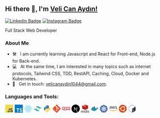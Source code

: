 ## Hi there 👋, I'm [Veli Can Aydın!](https://github.com/VeliCanAydin)

[![Linkedin Badge](https://img.shields.io/badge/-LinkedIn-0e76a8?style=flat-square&logo=Linkedin&logoColor=white)](https://www.linkedin.com/in/velicanaydin/)
[![Instagram Badge](https://img.shields.io/badge/-Instagram-e4405f?style=flat-square&logo=Instagram&logoColor=white)](https://www.instagram.com/can.aydnx/)

Full Stack Web Developer

### About Me

- 🛠 &nbsp; I am currently learning Javascript and React for Front-end, Node.js for Back-end.   <br />
- 💻 &nbsp; At the same time, I am interested in many topics such as internet protocols, Tailwind CSS, TDD, RestAPI, Caching, Cloud, Docker and Kubernetes.
- 📧 &nbsp; Get in touch: velicanaydin1044@gmail.com.


### Languages and Tools:

<code><img height="27" src="https://raw.githubusercontent.com/devicons/devicon/master/icons/javascript/javascript-original.svg" alt="Javascript"></code>
<code><img height="27" src="https://raw.githubusercontent.com/devicons/devicon/master/icons/typescript/typescript-original.svg" alt="TypeScript"></code>
<code><img height="27" src="https://raw.githubusercontent.com/devicons/devicon/master/icons/react/react-original.svg" alt="react"></code>
<code><img height="27" src="https://raw.githubusercontent.com/devicons/devicon/master/icons/tailwindcss/tailwindcss-plain.svg" alt="Tailwind CSS"></code>
<code><img height="27" src="https://raw.githubusercontent.com/devicons/devicon/master/icons/python/python-original.svg" alt="Python"></code>
<code><img height="27" src="https://raw.githubusercontent.com/devicons/devicon/master/icons/git/git-original.svg" alt="git"></code>
<code><img height="27" src="https://raw.githubusercontent.com/devicons/devicon/master/icons/npm/npm-original-wordmark.svg" alt="nom"></code>
<code><img height="27" src="https://raw.githubusercontent.com/devicons/devicon/master/icons/nextjs/nextjs-original.svg" alt="NextJS"></code>
<code><img height="27" src="https://raw.githubusercontent.com/devicons/devicon/master/icons/redis/redis-original-wordmark.svg" alt="Redis"></code>
<code><img height="27" src="https://raw.githubusercontent.com/devicons/devicon/master/icons/docker/docker-original.svg" alt="Docker"></code>
<code><img height="27" src="https://raw.githubusercontent.com/devicons/devicon/master/icons/kubernetes/kubernetes-plain.svg" alt="Kubernetes"></code>
<code><img height="27" src="https://raw.githubusercontent.com/devicons/devicon/master/icons/amazonwebservices/amazonwebservices-original-wordmark.svg" alt="Amazon Web Services"></code>
<code><img height="27" src="https://raw.githubusercontent.com/devicons/devicon/master/icons/ubuntu/ubuntu-plain.svg" alt="Ubuntu"></code>
<code><img height="27" src="https://raw.githubusercontent.com/devicons/devicon/master/icons/bash/bash-original.svg" alt="Bash"></code>
